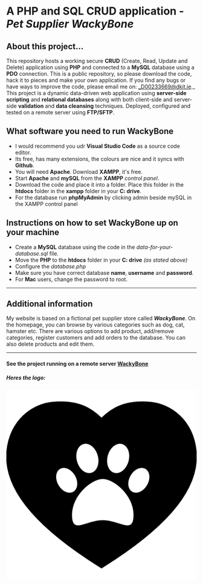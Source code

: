 # A PHP and SQL CRUD application - **_Pet Supplier WackyBone_**

## About this project...
This repository hosts a working secure **CRUD** (Create, Read, Update and Delete) application using **PHP** and connected to a **MySQL** database using a **PDO** connection. 
This is a public repository, so please download the code, hack it to pieces and make your own application. If you find any bugs or have ways to improve the code, please email me on: _D00233669@dkit.ie._
This project is a dynamic data-driven web application using **server-side scripting** and **relational databases** along with both client-side and server-side **validation** and **data cleansing** techniques. Deployed, configured and tested on a remote server using **FTP/SFTP**.

## What software you need to run WackyBone
* I would recommend you udr **Visual Studio Code** as a source code editor.
* Its free, has many extensions, the colours are nice and it syncs with **Github**.
* You will need **Apache**. Download **XAMPP**, it's free.
* Start **Apache** and **mySQL** from the **XAMPP** _control panel_.
* Download the code and place it into a folder. Place this folder in the **htdocs** folder in the **xampp** folder in your **C: drive**.
* For the database run **phpMyAdmin** by clicking admin beside mySQL in the XAMPP control panel

## Instructions on how to set WackyBone up on your machine
* Create a **MySQL** database using the code in the _data-for-your-database.sql_ file.
* Move the **PHP** to the **htdocs** folder in your **C: drive** _(as stated above)_
* Configure the _database.php_ 
* Make sure you have correct database **name**, **username** and **password**. 
* For **Mac** users, change the password to root.
***

## Additional information
My website is based on a fictional pet supplier store called **_WackyBone_**.
On the homepage, you can browse by various categories such as dog, cat, hamster etc. 
There are various options to add product, add/remove categories, register customers and add orders to the database. 
You can also delete products and edit them. 
***

#### See the project running on a remote server [WackyBone](https://mysql04.comp.dkit.ie/D00233669/SSDev_CA2_CRUD/ "Wacky Bone")

##### Heres the logo: 
![alt text](https://github.com/oconnorjac/SSDev_CA2_CRUD/blob/main/images/paw.png "Black paw print logo")